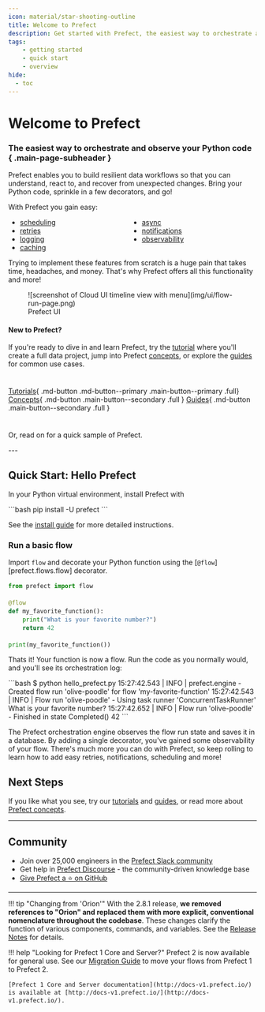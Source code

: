 ```yaml
---
icon: material/star-shooting-outline
title: Welcome to Prefect
description: Get started with Prefect, the easiest way to orchestrate and observe your data pipelines
tags:
    - getting started
    - quick start
    - overview
hide:
  - toc
---
```



# **Welcome to Prefect**
### The easiest way to orchestrate and observe your Python code { .main-page-subheader }

Prefect enables you to build resilient data workflows so that you can understand, react to, and recover from unexpected changes. Bring your Python code, sprinkle in a few decorators, and go!

With Prefect you gain easy:

<ul class="ul-line-height-compress" style="columns: 2">
    <li> <a href="/concepts/schedules"> scheduling </a> </li>
    <li> <a href="/concepts/tasks/#task-arguments"> retries </a> </li>
    <li> <a href="/concepts/logs/"> logging </a> </li>
    <li> <a href="/concepts/tasks/#caching"> caching</a> </li>
    <li> <a href="/concepts/task-runners/#task-runners"> async</a> </li>
    <li> <a href="/ui/notifications/"> notifications</a> </li>
    <li> <a href="/ui/overview/"> observability</a> </li>
</ul>

Trying to implement these features from scratch is a huge pain that takes time, headaches, and money. That's why Prefect offers all this functionality and more!

<figure markdown>
![screenshot of Cloud UI timeline view with menu](img/ui/flow-run-page.png)
<figcaption>Prefect UI</figcaption>
</figure>

#### New to Prefect?
If you're ready to dive in and learn Prefect, try the [tutorial](/tutorial/index/) where you'll create a full data project, jump into Prefect [concepts](/concepts/index/), or explore the [guides](guides/index/) for common use cases. <div style="height: 10px"></div>

[Tutorials](/tutorials/){ .md-button .md-button--primary .main-button--primary .full}  [Concepts](/concepts){ .md-button .main-button--secondary .full }  [Guides](guides){ .md-button .main-button--secondary .full }

<div style="height: 10px"></div>
<p>Or, read on for a quick sample of Prefect.</p>
---

## Quick Start: Hello Prefect

In your Python virtual environment, install Prefect with 

<div class="terminal">
```bash
pip install -U prefect
```
</div>

See the [install guide](/getting-started/installation/) for more detailed instructions.

### Run a basic flow

Import `flow` and decorate your Python function using the [`@flow`][prefect.flows.flow] decorator.

```python hl_lines="1 3"
from prefect import flow

@flow
def my_favorite_function():
    print("What is your favorite number?")
    return 42

print(my_favorite_function())
```

Thats it! Your function is now a flow. Run the code as you normally would, and you'll see its orchestration log:

<div class="terminal">
```bash
$ python hello_prefect.py
15:27:42.543 | INFO    | prefect.engine - Created flow run 'olive-poodle' for flow 'my-favorite-function'
15:27:42.543 | INFO    | Flow run 'olive-poodle' - Using task runner 'ConcurrentTaskRunner'
What is your favorite number?
15:27:42.652 | INFO    | Flow run 'olive-poodle' - Finished in state Completed()
42
```
</div>

The Prefect orchestration engine observes the flow run state and saves it in a database. By adding a single decorator, you've gained some observability of your flow. There's much more you can do with Prefect, so keep rolling to learn how to add easy retries, notifications, scheduling and more!

## Next Steps
If you like what you see, try our [tutorials](/tutorials) and [guides](/guides), or read more about [Prefect concepts](/concepts).

---

## Community

- Join over 25,000 engineers in the [Prefect Slack community](https://prefect.io/slack)
- Get help in [Prefect Discourse](https://discourse.prefect.io/) - the community-driven knowledge base
- [Give Prefect a ⭐️ on GitHub](https://github.com/PrefectHQ/prefect) 

---

!!! tip "Changing from 'Orion'"
    With the 2.8.1 release, **we removed references to "Orion" and replaced them with more explicit, conventional nomenclature throughout the codebase**. These changes clarify the function of various components, commands, and variables. See the [Release Notes](https://github.com/PrefectHQ/prefect/blob/main/RELEASE-NOTES.md#release-281) for details.

!!! help "Looking for Prefect 1 Core and Server?"
    Prefect 2 is now available for general use. See our [Migration Guide](guides/migration-guide/) to move your flows from Prefect 1 to Prefect 2.

    [Prefect 1 Core and Server documentation](http://docs-v1.prefect.io/) is available at [http://docs-v1.prefect.io/](http://docs-v1.prefect.io/).
